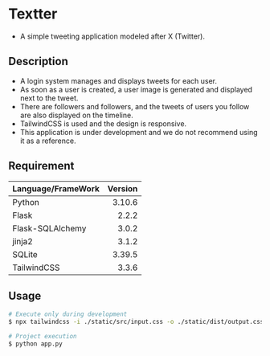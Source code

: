 # Textter

-   A simple tweeting application modeled after X (Twitter).

## Description

-   A login system manages and displays tweets for each user.
-   As soon as a user is created, a user image is generated and displayed next to the tweet.
-   There are followers and followers, and the tweets of users you follow are also displayed on the timeline.
-   TailwindCSS is used and the design is responsive.
-   This application is under development and we do not recommend using it as a reference.

## Requirement

| Language/FrameWork | Version |
| :----------------- | ------: |
| Python             |  3.10.6 |
| Flask              |   2.2.2 |
| Flask-SQLAlchemy   |   3.0.2 |
| jinja2             |   3.1.2 |
| SQLite             |  3.39.5 |
| TailwindCSS        |   3.3.6 |

## Usage

```zsh
# Execute only during development
$ npx tailwindcss -i ./static/src/input.css -o ./static/dist/output.css --watch

# Project execution
$ python app.py
```
